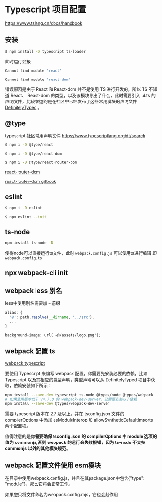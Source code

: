 <!--
 * @Author: zhangjicheng
 * @Date: 2021-04-14 02:52:55
 * @LastEditTime: 2022-07-25 11:37:40
 * @LastEditors: zhangjicheng
 * @Description: 
 * @FilePath: \Note\src\6_工程化\Webpack\$1.typescript.md
 * 可以输入预定的版权声明、个性签名、空行等
-->

# Typescript 项目配置

<https://www.tslang.cn/docs/handbook>
## 安装

``` bash
$ npm install -D typescript ts-loader
```

此时运行会报
``` bash
Cannot find module 'react'

Cannot find module 'react-dom'
```
错误原因是由于 React 和 React-dom 并不是使用 TS 进行开发的，所以 TS 不知道 React、 React-dom 的类型，以及该模块导出了什么，此时需要引入 .d.ts 的声明文件，比较幸运的是在社区中已经发布了这些常用模块的声明文件 [DefinitelyTyped](https://www.typescriptlang.org/dt/search) 。

## @type

typescript 社区常用声明文件 <https://www.typescriptlang.org/dt/search>

``` bash
$ npm i -D @type/react 

$ npm i -D @type/react-dom

$ npm i -D @type/react-router-dom
```

[react-router-dom](https://segmentfault.com/a/1190000039190541)

[react-router-dom gitbook](https://react-guide.github.io/react-router-cn/docs/Introduction.html)

## eslint

``` bash
$ npm i -D eslint

$ npx eslint --init
```

## ts-node

``` bash
npm install ts-node -D
```

使得node可以直接运行ts文件，此时 `webpack.config.js` 可以使用ts进行编辑 即 `webpack.config.ts`

## npx webpack-cli init

## webpack less 别名

less中使用别名需要加 `~` 前缀

``` javascript
alias: {
  '@': path.resolve(__dirname, '../src'),
  ...
}
```

``` less
background-image: url('~@/assets/logo.png');
```

## webpack 配置 ts

[webpack typescript](https://webpack.docschina.org/configuration/configuration-languages/#typescript)

要使用 Typescript 来编写 webpack 配置，你需要先安装必要的依赖，比如 Typescript 以及其相应的类型声明，类型声明可以从 DefinitelyTyped 项目中获取，依赖安装如下所示：

``` bash
npm install --save-dev typescript ts-node @types/node @types/webpack
# 如果使用版本低于 v4.7.0 的 webpack-dev-server，还需要安装以下依赖
npm install --save-dev @types/webpack-dev-server
```

需要 typescript 版本在 2.7 及以上，并在 tsconfig.json 文件的 compilerOptions 中添加 esModuleInterop 和 allowSyntheticDefaultImports 两个配置项。

值得注意的是你**需要确保 tsconfig.json 的 compilerOptions 中 module 选项的值为 commonjs,否则 webpack 的运行会失败报错，因为 ts-node 不支持 commonjs 以外的其他模块规范**。

## webpack 配置文件使用 esm模块

在目录中使用webpack.config.js，并且在其package.json中包含{"type": "module"}，那么它将会正常工作。

如果您只将文件命名为webpack.config.mjs，它也会起作用
